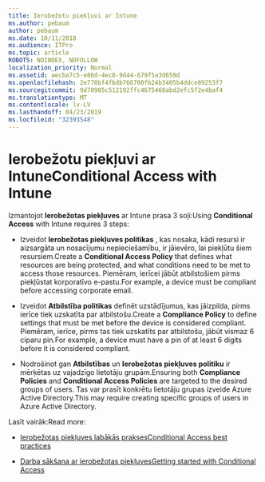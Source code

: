 ```yaml
---
title: Ierobežotu piekļuvi ar Intune
ms.author: pebaum
author: pebaum
ms.date: 10/11/2018
ms.audience: ITPro
ms.topic: article
ROBOTS: NOINDEX, NOFOLLOW
localization_priority: Normal
ms.assetid: aecba7c5-e86d-4ec8-9d44-679f5a3d659d
ms.openlocfilehash: 2e778bf4fbdb766700fb24b3405b4ddce89253f7
ms.sourcegitcommit: 9d78905c512192ffc4675468abd2efc5f2e4baf4
ms.translationtype: MT
ms.contentlocale: lv-LV
ms.lasthandoff: 04/23/2019
ms.locfileid: "32393548"
---
```

# <a name="conditional-access-with-intune"></a><span data-ttu-id="0d940-102">Ierobežotu piekļuvi ar Intune</span><span class="sxs-lookup"><span data-stu-id="0d940-102">Conditional Access with Intune</span></span>

<span data-ttu-id="0d940-103">Izmantojot **Ierobežotas piekļuves** ar Intune prasa 3 soļi:</span><span class="sxs-lookup"><span data-stu-id="0d940-103">Using **Conditional Access** with Intune requires 3 steps:</span></span> 
  
- <span data-ttu-id="0d940-104">Izveidot **Ierobežotas piekļuves politikas** , kas nosaka, kādi resursi ir aizsargāta un nosacījumu nepieciešamību, ir jāievēro, lai piekļūtu šiem resursiem.</span><span class="sxs-lookup"><span data-stu-id="0d940-104">Create a **Conditional Access Policy** that defines what resources are being protected, and what conditions need to be met to access those resources.</span></span> <span data-ttu-id="0d940-105">Piemēram, ierīcei jābūt atbilstošiem pirms piekļūstat korporatīvo e-pastu.</span><span class="sxs-lookup"><span data-stu-id="0d940-105">For example, a device must be compliant before accessing corporate email.</span></span> 
    
- <span data-ttu-id="0d940-106">Izveidot **Atbilstība politikas** definēt uzstādījumus, kas jāizpilda, pirms ierīce tiek uzskatīta par atbilstošu.</span><span class="sxs-lookup"><span data-stu-id="0d940-106">Create a **Compliance Policy** to define settings that must be met before the device is considered compliant.</span></span> <span data-ttu-id="0d940-107">Piemēram, ierīce, pirms tas tiek uzskatīts par atbilstošu, jābūt vismaz 6 ciparu pin.</span><span class="sxs-lookup"><span data-stu-id="0d940-107">For example, a device must have a pin of at least 6 digits before it is considered compliant.</span></span> 
    
- <span data-ttu-id="0d940-108">Nodrošinot gan **Atbilstības** un **Ierobežotas piekļuves politiku** ir mērķētas uz vajadzīgo lietotāju grupām.</span><span class="sxs-lookup"><span data-stu-id="0d940-108">Ensuring both **Compliance Policies** and **Conditional Access Policies** are targeted to the desired groups of users.</span></span> <span data-ttu-id="0d940-109">Tas var prasīt konkrētu lietotāju grupas izveide Azure Active Directory.</span><span class="sxs-lookup"><span data-stu-id="0d940-109">This may require creating specific groups of users in Azure Active Directory.</span></span> 
    
<span data-ttu-id="0d940-110">Lasīt vairāk:</span><span class="sxs-lookup"><span data-stu-id="0d940-110">Read more:</span></span>
  
- [<span data-ttu-id="0d940-111">Ierobežotas piekļuves labākās prakses</span><span class="sxs-lookup"><span data-stu-id="0d940-111">Conditional Access best practices</span></span>](https://docs.microsoft.com/azure/active-directory/conditional-access/best-practices)
    
- [<span data-ttu-id="0d940-112">Darba sākšana ar ierobežotas piekļuves</span><span class="sxs-lookup"><span data-stu-id="0d940-112">Getting started with Conditional Access </span></span>](https://docs.microsoft.com/azure/active-directory/active-directory-conditional-access-azure-portal-get-started)
    

